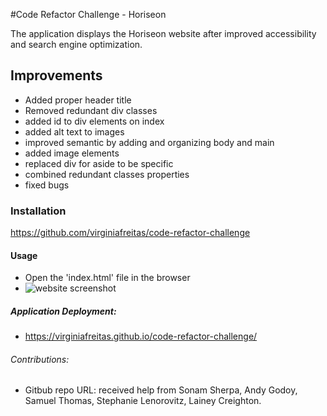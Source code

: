 #Code Refactor Challenge - Horiseon

The application displays the Horiseon website after improved accessibility and search engine optimization.

## Improvements
 - Added proper header title
 - Removed redundant div classes
 - added id to div elements on index
 - added alt text to images
 - improved semantic by adding and organizing body and main
 - added image elements
 - replaced div for aside to be specific
 - combined redundant classes properties
 - fixed bugs

### Installation

https://github.com/virginiafreitas/code-refactor-challenge

#### Usage
 - Open the 'index.html' file in the browser
 - ![website screenshot](https://github.com/virginiafreitas/code-refactor-challenge/assets/137131281/228fff49-42a4-4fcc-8471-404cff8dfbc0)

##### Application Deployment:
 - https://virginiafreitas.github.io/code-refactor-challenge/

###### Contributions:
- Gitbub repo URL: received help from Sonam Sherpa, Andy Godoy, Samuel Thomas, Stephanie Lenorovitz, Lainey Creighton.
